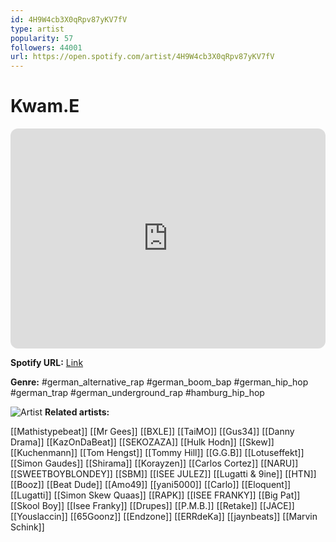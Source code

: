 ```yaml
---
id: 4H9W4cb3X0qRpv87yKV7fV
type: artist
popularity: 57
followers: 44001
url: https://open.spotify.com/artist/4H9W4cb3X0qRpv87yKV7fV
---
```

# Kwam.E

<iframe style="border-radius:12px" src="https://open.spotify.com/embed/artist/4H9W4cb3X0qRpv87yKV7fV" width="100%" height="352" frameBorder="0" allowfullscreen="" allow="autoplay; clipboard-write; encrypted-media; fullscreen; picture-in-picture" loading="lazy"></iframe>

**Spotify URL:** [Link](https://open.spotify.com/artist/4H9W4cb3X0qRpv87yKV7fV)

**Genre:**  #german_alternative_rap #german_boom_bap #german_hip_hop #german_trap #german_underground_rap #hamburg_hip_hop

![Artist](https://i.scdn.co/image/ab6761610000e5eba74dfa1626078538666054a5)
**Related artists:**

[[Mathistypebeat]]
[[Mr Gees]]
[[BXLE]]
[[TaiMO]]
[[Gus34]]
[[Danny Drama]]
[[KazOnDaBeat]]
[[SEKOZAZA]]
[[Hulk Hodn]]
[[Skew]]
[[Kuchenmann]]
[[Tom Hengst]]
[[Tommy Hill]]
[[G.G.B]]
[[Lotuseffekt]]
[[Simon Gaudes]]
[[Shirama]]
[[Korayzen]]
[[Carlos Cortez]]
[[NARU]]
[[SWEETBOYBLONDEY]]
[[SBM]]
[[ISEE JULEZ]]
[[Lugatti & 9ine]]
[[HTN]]
[[Booz]]
[[Beat Dude]]
[[Amo49]]
[[yani5000]]
[[Carlo]]
[[Eloquent]]
[[Lugatti]]
[[Simon Skew Quaas]]
[[RAPK]]
[[ISEE FRANKY]]
[[Big Pat]]
[[Skool Boy]]
[[Isee Franky]]
[[Drupes]]
[[P.M.B.]]
[[Retake]]
[[JACE]]
[[Youslaccin]]
[[65Goonz]]
[[Endzone]]
[[ERRdeKa]]
[[jaynbeats]]
[[Marvin Schink]]
